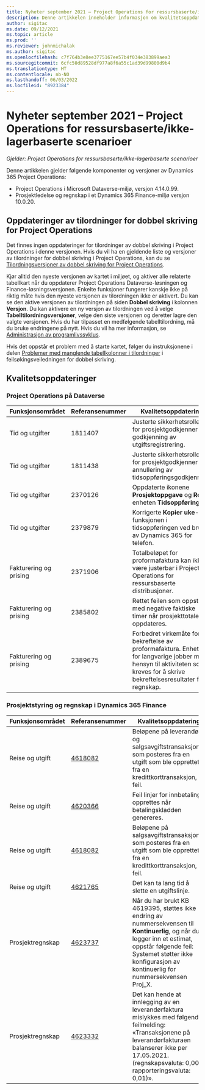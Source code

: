 ```yaml
---
title: Nyheter september 2021 – Project Operations for ressursbaserte/ikke-lagerbaserte scenarioer
description: Denne artikkelen inneholder informasjon om kvalitetsoppdateringene som er tilgjengelige i utgivelsen av Project Operations for ressursbaserte/ikke-lagerbaserte scenarioer fra september 2021.
author: sigitac
ms.date: 09/12/2021
ms.topic: article
ms.prod: ''
ms.reviewer: johnmichalak
ms.author: sigitac
ms.openlocfilehash: c7f764b3e8ee3775167ee57b4f034e383899aea3
ms.sourcegitcommit: 6cfc50d89528df977a8f6a55c1ad39d99800d9b4
ms.translationtype: HT
ms.contentlocale: nb-NO
ms.lasthandoff: 06/03/2022
ms.locfileid: "8923384"
---
```

# <a name="whats-new-september-2021---project-operations-for-resourcenon-stocked-based-scenarios"></a>Nyheter september 2021 – Project Operations for ressursbaserte/ikke-lagerbaserte scenarioer

*Gjelder: Project Operations for ressursbaserte/ikke-lagerbaserte scenarioer*

Denne artikkelen gjelder følgende komponenter og versjoner av Dynamics 365 Project Operations:

   - Project Operations i Microsoft Dataverse-miljø, versjon 4.14.0.99.
   - Prosjektledelse og regnskap i et Dynamics 365 Finance-miljø versjon 10.0.20.

## <a name="project-operations-dual-write-maps-updates"></a>Oppdateringer av tilordninger for dobbel skriving for Project Operations

Det finnes ingen oppdateringer for tilordninger av dobbel skriving i Project Operations i denne versjonen. Hvis du vil ha en gjeldende liste og versjoner av tilordninger for dobbel skriving i Project Operations, kan du se [Tilordningsversjoner av dobbel skriving for Project Operations](../environment/resource-dual-write-maps.md).

Kjør alltid den nyeste versjonen av kartet i miljøet, og aktiver alle relaterte tabellkart når du oppdaterer Project Operations Dataverse-løsningen og Finance-løsningsversjonen. Enkelte funksjoner fungerer kanskje ikke på riktig måte hvis den nyeste versjonen av tilordningen ikke er aktivert. Du kan se den aktive versjonen av tilordningen på siden **Dobbel skriving** i kolonnen **Versjon**. Du kan aktivere en ny versjon av tilordningen ved å velge **Tabelltilordningsversjoner**, velge den siste versjonen og deretter lagre den valgte versjonen. Hvis du har tilpasset en medfølgende tabelltilordning, må du bruke endringene på nytt. Hvis du vil ha mer informasjon, se [Administrasjon av programlivssyklus](/dynamics365/fin-ops-core/dev-itpro/data-entities/dual-write/app-lifecycle-management).

Hvis det oppstår et problem med å starte kartet, følger du instruksjonene i delen [Problemer med manglende tabellkolonner i tilordninger](/dynamics365/fin-ops-core/dev-itpro/data-entities/dual-write/dual-write-troubleshooting-finops-upgrades#missing-table-columns-issue-on-maps) i feilsøkingsveiledningen for dobbel skriving.

## <a name="quality-updates"></a>Kvalitetsoppdateringer

### <a name="project-operations-on-dataverse"></a>Project Operations på Dataverse

| **Funksjonsområdet** | **Referansenummer** | **Kvalitetsoppdatering** |
| --- | --- | --- |
| Tid og utgifter | 1811407 | Justerte sikkerhetsrollen for prosjektgodkjenner for godkjenning av utgiftsregistrering. |
| Tid og utgifter | 1811438 | Justerte sikkerhetsrollen for prosjektgodkjenner for annullering av tidsoppføringsgodkjenning. |
| Tid og utgifter | 2370126 | Oppdaterte ikonene **Prosjektoppgave** og **Rolle** i enheten **Tidsoppføring**. |
| Tid og utgifter | 2379879 | Korrigerte **Kopier uke**-funksjonen i tidsoppføringen ved bruk av Dynamics 365 for telefon. |
| Fakturering og prising | 2371906 | Totalbeløpet for proformafaktura kan ikke være justerbar i Project Operations for ressursbaserte distribusjoner. |
| Fakturering og prising | 2385802 | Rettet feilen som oppstår med negative faktiske timer når prosjekttotaler oppdateres. |
| Fakturering og prising | 2389675 | Forbedret virkemåte for bekreftelse av proformafaktura. Enheten for langvarige jobber må ta hensyn til aktiviteten som kreves for å skrive bekreftelsesresultater for regnskap. |

### <a name="project-management-and-accounting-in-dynamics-365-finance"></a>Prosjektstyring og regnskap i Dynamics 365 Finance

| Funksjonsområdet | Referansenummer | Kvalitetsoppdatering |
| --- | --- | --- |
| Reise og utgift | [4618082](https://fix.lcs.dynamics.com/Issue/Details?kb=4618082&amp;bugId=583101&amp;dbType=3&amp;qc=9c85ac8ca1e5e9cd07fac9e9aa2cb0914724e28b86ad3339dacf7741f554c605) | Beløpene på leverandør- og salgsavgiftstransaksjoner som posteres fra en utgift som ble opprettet fra en kredittkorttransaksjon, er feil. |
| Reise og utgift | [4620366](https://fix.lcs.dynamics.com/Issue/Details?kb=4620366&amp;bugId=579485&amp;dbType=3&amp;qc=e864789bd95505ea624c537d585bf113c2de60b97c88439d44693dbd85aa8e92) | Feil linjer for innbetaling opprettes når betalingskladden genereres. |
| Reise og utgift | [4618082](https://fix.lcs.dynamics.com/Issue/Details?kb=4618082&amp;bugId=583101&amp;dbType=3&amp;qc=9c85ac8ca1e5e9cd07fac9e9aa2cb0914724e28b86ad3339dacf7741f554c605) | Beløpene på salgsavgiftstransaksjoner som posteres fra en utgift som ble opprettet fra en kredittkorttransaksjon, er feil. |
| Reise og utgift | [4621765](https://fix.lcs.dynamics.com/Issue/Details?kb=4621765&amp;bugId=587306&amp;dbType=3&amp;qc=6fbfad0123d4e95eaf8d5a5a2f6c354577c991b7905c852ab02d1f94e728a876) | Det kan ta lang tid å slette en utgiftslinje. |
| Prosjektregnskap | [4623737](https://fix.lcs.dynamics.com/Issue/Details?kb=4623737&amp;bugId=598109&amp;dbType=3&amp;qc=4101fc5865201e21815299f2ff11ae46d5d5370510868df86c25ee09a8ca1a0c) | Når du har brukt KB 4619395, støttes ikke endring av nummersekvensen til **Kontinuerlig**, og når du legger inn et estimat, oppstår følgende feil: Systemet støtter ikke konfigurasjon av kontinuerlig for nummersekvensen Proj_X. |
| Prosjektregnskap | [4623332](https://fix.lcs.dynamics.com/Issue/Details?kb=4623332&amp;bugId=586034&amp;dbType=3&amp;qc=2f64bb1977c4a9c9dd2ce9de7e72230b86eca14b6295c5bbfb614ea97ad81caf) | Det kan hende at innlegging av en leverandørfaktura mislykkes med følgende feilmelding: «Transaksjonene på leverandørfakturaen balanserer ikke per 17.05.2021. (regnskapsvaluta: 0,00 – rapporteringsvaluta: 0,01)». |
